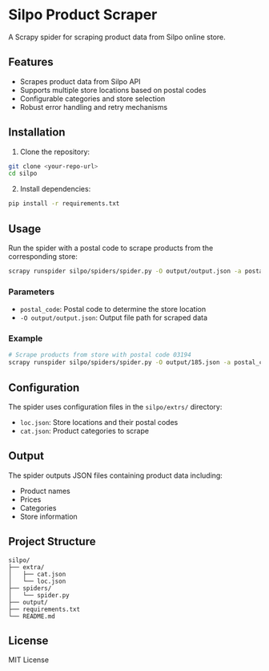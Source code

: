 # Silpo Product Scraper

A Scrapy spider for scraping product data from Silpo online store.

## Features

- Scrapes product data from Silpo API
- Supports multiple store locations based on postal codes
- Configurable categories and store selection
- Robust error handling and retry mechanisms

## Installation

1. Clone the repository:
```bash
git clone <your-repo-url>
cd silpo
```

2. Install dependencies:
```bash
pip install -r requirements.txt
```

## Usage

Run the spider with a postal code to scrape products from the corresponding store:

```bash
scrapy runspider silpo/spiders/spider.py -O output/output.json -a postal_code=03194
```

### Parameters

- `postal_code`: Postal code to determine the store location
- `-O output/output.json`: Output file path for scraped data

### Example

```bash
# Scrape products from store with postal code 03194
scrapy runspider silpo/spiders/spider.py -O output/185.json -a postal_code=03194
```

## Configuration

The spider uses configuration files in the `silpo/extrs/` directory:

- `loc.json`: Store locations and their postal codes
- `cat.json`: Product categories to scrape

## Output

The spider outputs JSON files containing product data including:
- Product names
- Prices
- Categories
- Store information

## Project Structure

```
silpo/
├── extra/
│   ├── cat.json
│   └── loc.json
├── spiders/
│   └── spider.py
├── output/
├── requirements.txt
└── README.md
```

## License

MIT License 